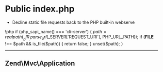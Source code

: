 # Public index.php

- Decline static file requests back to the PHP built-in webserve

 !php
 	if (php_sapi_name() === 'cli-server') {
	    $path = realpath(__DIR__ . parse_url($_SERVER['REQUEST_URI'], PHP_URL_PATH));
	    if (__FILE__ !== $path && is_file($path)) {
	        return false;
	    }
	    unset($path);
	}
	
---
	
## Zend\Mvc\Application

